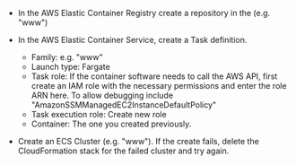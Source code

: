 - In the AWS Elastic Container Registry create a repository in the (e.g. "www")

- In the AWS Elastic Container Service, create a Task definition.

  - Family: e.g. "www"
  - Launch type: Fargate
  - Task role: If the container software needs to call the AWS API, first create
      an IAM role with the necessary permissions and enter the role ARN here.
      To allow debugging include "AmazonSSMManagedEC2InstanceDefaultPolicy"
  - Task execution role: Create new role
  - Container: The one you created previously.

- Create an ECS Cluster (e.g. "www"). If the create fails, delete the CloudFormation
  stack for the failed cluster and try again.

  